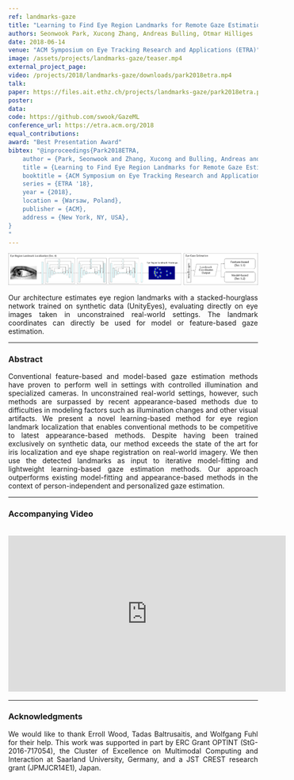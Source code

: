 ```yaml
---
ref: landmarks-gaze
title: "Learning to Find Eye Region Landmarks for Remote Gaze Estimation in Unconstrained Settings"
authors: Seonwook Park, Xucong Zhang, Andreas Bulling, Otmar Hilliges
date: 2018-06-14
venue: "ACM Symposium on Eye Tracking Research and Applications (ETRA)"
image: /assets/projects/landmarks-gaze/teaser.mp4
external_project_page: 
video: /projects/2018/landmarks-gaze/downloads/park2018etra.mp4
talk: 
paper: https://files.ait.ethz.ch/projects/landmarks-gaze/park2018etra.pdf
poster: 
data: 
code: https://github.com/swook/GazeML
conference_url: https://etra.acm.org/2018
equal_contributions: 
award: "Best Presentation Award"
bibtex: "@inproceedings{Park2018ETRA,
	author = {Park, Seonwook and Zhang, Xucong and Bulling, Andreas and Hilliges, Otmar},
	title = {Learning to Find Eye Region Landmarks for Remote Gaze Estimation in Unconstrained Settings},
	booktitle = {ACM Symposium on Eye Tracking Research and Applications (ETRA)},
	series = {ETRA '18},
	year = {2018},
	location = {Warsaw, Poland},
	publisher = {ACM},
	address = {New York, NY, USA},
}
"
---
```


<img class="fullcol" src="/assets/projects/landmarks-gaze/teaser_full.png" alt="Teaser-Picture" />

<p align="justify">
    <span class="figurecap">
Our architecture estimates eye region landmarks with a stacked-hourglass network trained on synthetic data (UnityEyes), evaluating directly on eye images taken in unconstrained real-world settings. The landmark coordinates can directly be used for model or feature-based gaze estimation.
    </span>
</p>
<hr />
        

<h3>Abstract</h3>
<p align="justify">
Conventional feature-based and model-based gaze estimation methods have proven to perform well in settings with controlled illumination and specialized cameras. In unconstrained real-world settings, however, such methods are surpassed by recent appearance-based methods due to difficulties in modeling factors such as illumination changes and other visual artifacts. We present a novel learning-based method for eye region landmark localization that enables conventional methods to be competitive to latest appearance-based methods. Despite having been trained exclusively on synthetic data, our method exceeds the state of the art for iris localization and eye shape registration on real-world imagery. We then use the detected landmarks as input to iterative model-fitting and lightweight learning-based gaze estimation methods. Our approach outperforms existing model-fitting and appearance-based methods in the context of person-independent and personalized gaze estimation.
</p>
<hr />
    


<h3>Accompanying Video</h3>
<br />
<div class="video" align="center">
<iframe width="560" height="315" src="https://www.youtube-nocookie.com/embed/cLUHKYfZN5s?rel=0&amp;showinfo=0" frameborder="0" allow="autoplay; encrypted-media" allowfullscreen></iframe>
</div>
<hr />
    

<!--
<div class="fullcol">
 <h3>Downloads</h3>
    To be released.
    <ul class="linklist">
        <li class="a-pdf"><a target="_blank" title="PDF" href="<?php ait_root_dir();?>projects/2015/InteractiveDebugger/downloads/FluidEdt-Ou-CHI2015.pdf">PDF</a></li>
        <li class="a-vid"><a target="_blank" href="<?php ait_root_dir();?>projects/2015/InteractiveDebugger/downloads/FluidEdt-Ou-CHI2015.mp4" title="Download Video">Video (26 MB)</a></li>
        <li class="a-bib"><a target="_blank" title="BibTex" href="<?php ait_root_dir();?>projects/2015/InteractiveDebugger/downloads/FluidEdt-Ou-CHI2015.bib">BibTeX</a></li>
    </ul>
    <hr />
    <br/>
    <br/>
</div>
-->

<!--
<div class="fullcol">
<h3>bibtex</h3>
    To be released.
    <div class="bibtex">
    </div>
    <hr />
    <br/>
    <br/>
</div>
-->

<!--
<div class="fullcol">
    <h3>additional results</h3>
    <br/>
    <img class="halfcol" src="<?php ait_root_dir();?>projects/2016/deformables/bar_small.png" alt="Teaser-Picture" />
    <img class="halfcol" src="<?php ait_root_dir();?>projects/2016/deformables/organ_stacked_small.png" alt="Teaser-Picture" />
    <div class="halfcol">
        <p align="justify">
            <span class="figurecap">
                Top row: schematic sensor routings obtained using our tool with automatic sensor refinement.
                Middle row: fabricated device.
                Bottom row: Ground truth (gray) vs. reconstruction (orange). Insets show error on a heat map scale, with maximum error (white) at 22 mm (darker is better).
            </span>
        </p>
    </div>
    <div class="halfcol">
        <p align="justify">
            <span class="figurecap">
                Two example deformations of the organ pipe model designed with our method. Ground truth (gray) vs. reconstruction (orange).
            </span>
        </p>
    </div>
</div>
-->

<!--
<div class="fullcol">
    <br/><br/>
    <img class="fullcol" src="<?php ait_root_dir();?>projects/2016/deformables/sheet_squared_small.png" alt="Teaser-Picture" />
    <p align="justify">
        <span class="figurecap">
            Snapshots of the design process. Top Row: the user placed, refined,
            and edited four sensors (left); Reconstruction error is expected to be very low (right). Bottom row: Interaction
            with fabricated device (left) and ground truth comparison (right).
        </span>
    </p>
    <hr />
    <br/>
    <br/>
</div>
-->

<!-- This section is optional -->
<!--
<div class="fullcol">
    <h3>external links</h3>
    <p align="justify">
        <ul class="linklist">
        <li class="a-ext"><a target="_blank" title="link1" href="your_link_here">Your link here</a></li>
    </ul>
    </p>
    <hr />
    <br/>
    <br/>
</div>
-->

<h3>Acknowledgments</h3>
<p align="justify">
We would like to thank Erroll Wood, Tadas Baltrusaitis, and Wolfgang Fuhl for their help. This work was supported in part by ERC Grant OPTINT (StG-2016-717054), the Cluster of Excellence on Multimodal Computing and Interaction at Saarland University, Germany, and a JST CREST research grant (JPMJCR14E1), Japan.
</p>